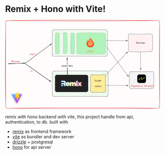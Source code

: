 # Remix + Hono with Vite!

![arch](./docs/remix-vite-hono.png)

remix with hono backend with vite, this project handle from api, authentication, to db. built with
- [remix](https://remix.run/) as frontend framework
- [vite](https://vitejs.dev) as bundler and dev server
- [drizzle](https://orm.drizzle.team/) + postgresql
- [hono](https://hono.dev/) for api server